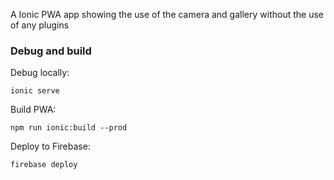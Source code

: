 A Ionic PWA app showing the use of the camera and gallery without the use of any plugins

### Debug and build

Debug locally:

```
ionic serve
```

Build PWA:

```
npm run ionic:build --prod
```

Deploy to Firebase:

```
firebase deploy
```



